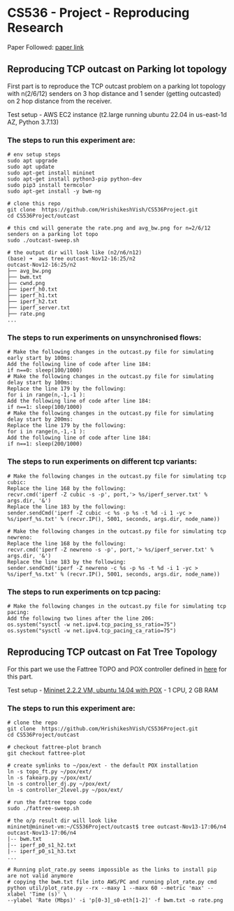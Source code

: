 # CS536 - Project - Reproducing Research 
Paper Followed: [paper link](https://www.usenix.org/conference/nsdi12/technical-sessions/presentation/prakash)
## Reproducing TCP outcast on Parking lot topology
First part is to reproduce the TCP outcast problem on a parking lot topology with n(2/6/12) senders on 3 hop distance and 1 sender (getting outcasted)
on 2 hop distance from the receiver. 

Test setup - AWS EC2 instance (t2.large running ubuntu 22.04 in us-east-1d AZ, Python 3.7.13)
### The steps to run this experiment are:
```
# env setup steps
sudo apt upgrade
sudo apt update
sudo apt-get install mininet
sudo apt-get install python3-pip python-dev
sudo pip3 install termcolor
sudo apt-get install -y bwm-ng

# clone this repo
git clone  https://github.com/HrishikeshVish/CS536Project.git
cd CS536Project/outcast

# this cmd will generate the rate.png and avg_bw.png for n=2/6/12 senders on a parking lot topo
sudo ./outcast-sweep.sh

# the output dir will look like (n2/n6/n12)
(base) ➜  aws tree outcast-Nov12-16:25/n2 
outcast-Nov12-16:25/n2
├── avg_bw.png
├── bwm.txt
├── cwnd.png
├── iperf_h0.txt
├── iperf_h1.txt
├── iperf_h2.txt
├── iperf_server.txt
├── rate.png
...
```
### The steps to run experiments on unsynchronised flows:
```
# Make the following changes in the outcast.py file for simulating early start by 100ms:
Add the following line of code after line 184:
if n==0: sleep(100/1000)
# Make the following changes in the outcast.py file for simulating delay start by 100ms:
Replace the line 179 by the following:
for i in range(n,-1,-1 ):
Add the following line of code after line 184:
if n==1: sleep(100/1000) 
# Make the following changes in the outcast.py file for simulating delay start by 200ms:
Replace the line 179 by the following:
for i in range(n,-1,-1 ):
Add the following line of code after line 184:
if n==1: sleep(200/1000) 
```

### The steps to run experiments on different tcp variants:
```
# Make the following changes in the outcast.py file for simulating tcp cubic:
Replace the line 168 by the following:
recvr.cmd('iperf -Z cubic -s -p', port,'> %s/iperf_server.txt' % args.dir, '&')
Replace the line 183 by the following:
sender.sendCmd('iperf -Z cubic -c %s -p %s -t %d -i 1 -yc > %s/iperf_%s.txt' % (recvr.IP(), 5001, seconds, args.dir, node_name))

# Make the following changes in the outcast.py file for simulating tcp newreno:
Replace the line 168 by the following:
recvr.cmd('iperf -Z newreno -s -p', port,'> %s/iperf_server.txt' % args.dir, '&')
Replace the line 183 by the following:
sender.sendCmd('iperf -Z newreno -c %s -p %s -t %d -i 1 -yc > %s/iperf_%s.txt' % (recvr.IP(), 5001, seconds, args.dir, node_name))
```
### The steps to run experiments on tcp pacing:
```
# Make the following changes in the outcast.py file for simulating tcp pacing:
Add the following two lines after the line 206:
os.system("sysctl -w net.ipv4.tcp_pacing_ss_ratio=75")
os.system("sysctl -w net.ipv4.tcp_pacing_ca_ratio=75")
```


## Reproducing TCP outcast on Fat Tree Topology
For this part we use the Fattree TOPO and POX controller defined in [here](https://github.com/gramorgan/mininet-fat-tree) for this part.

Test setup - [Mininet 2.2.2 VM, ubuntu 14.04 with POX](https://github.com/mininet/mininet/releases/tag/2.2.2) - 1 CPU, 2 GB RAM
### The steps to run this experiment are:
```
# clone the repo
git clone  https://github.com/HrishikeshVish/CS536Project.git
cd CS536Project/outcast

# checkout fattree-plot branch
git checkout fattree-plot

# create symlinks to ~/pox/ext - the default POX installation
ln -s topo_ft.py ~/pox/ext/
ln -s fakearp.py ~/pox/ext/
ln -s controller_dj.py ~/pox/ext/
ln -s controller_2level.py ~/pox/ext/

# run the fattree topo code
sudo ./fattree-sweep.sh

# the o/p result dir will look like
mininet@mininet-vm:~/CS536Project/outcast$ tree outcast-Nov13-17:06/n4
outcast-Nov13-17:06/n4
|-- bwm.txt
|-- iperf_p0_s1_h2.txt
|-- iperf_p0_s1_h3.txt
...

# Running plot_rate.py seems impossible as the links to install pip are not valid anymore
# copying the bwm.txt file into AWS/PC and running plot_rate.py cmd
python util/plot_rate.py --rx --maxy 1 --maxx 60 --metric 'max' --xlabel 'Time (s)' \
--ylabel 'Rate (Mbps)' -i 'p[0-3]_s0-eth[1-2]' -f bwm.txt -o rate.png

```
